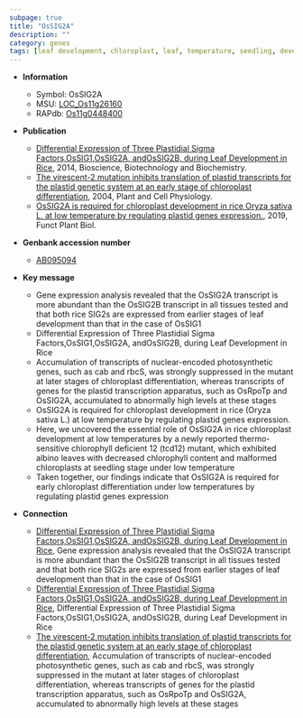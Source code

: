 ```yaml
---
subpage: true
title: "OsSIG2A"
description: ""
category: genes
tags: [leaf development, chloroplast, leaf, temperature, seedling, development, chloroplast development]
---
```


* **Information**  
    + Symbol: OsSIG2A  
    + MSU: [LOC_Os11g26160](http://rice.plantbiology.msu.edu/cgi-bin/ORF_infopage.cgi?orf=LOC_Os11g26160)  
    + RAPdb: [Os11g0448400](http://rapdb.dna.affrc.go.jp/viewer/gbrowse_details/irgsp1?name=Os11g0448400)  

* **Publication**  
    + [Differential Expression of Three Plastidial Sigma Factors,OsSIG1,OsSIG2A, andOsSIG2B, during Leaf Development in Rice](http://www.ncbi.nlm.nih.gov/pubmed?term=Differential+Expression+of+Three+Plastidial+Sigma+Factors,OsSIG1,OsSIG2A,+andOsSIG2B,+during+Leaf+Development+in+Rice%5BTitle%5D), 2014, Bioscience, Biotechnology and Biochemistry.
    + [The virescent-2 mutation inhibits translation of plastid transcripts for the plastid genetic system at an early stage of chloroplast differentiation](http://www.ncbi.nlm.nih.gov/pubmed?term=The+virescent-2+mutation+inhibits+translation+of+plastid+transcripts+for+the+plastid+genetic+system+at+an+early+stage+of+chloroplast+differentiation%5BTitle%5D), 2004, Plant and Cell Physiology.
    + [OsSIG2A is required for chloroplast development in rice Oryza sativa L. at low temperature by regulating plastid genes expression.](http://www.ncbi.nlm.nih.gov/pubmed?term=OsSIG2A+is+required+for+chloroplast+development+in+rice+Oryza+sativa+L.+at+low+temperature+by+regulating+plastid+genes+expression.%5BTitle%5D), 2019, Funct Plant Biol.

* **Genbank accession number**  
    + [AB095094](http://www.ncbi.nlm.nih.gov/nuccore/AB095094)

* **Key message**  
    + Gene expression analysis revealed that the OsSIG2A transcript is more abundant than the OsSIG2B transcript in all tissues tested and that both rice SIG2s are expressed from earlier stages of leaf development than that in the case of OsSIG1
    + Differential Expression of Three Plastidial Sigma Factors,OsSIG1,OsSIG2A, andOsSIG2B, during Leaf Development in Rice
    + Accumulation of transcripts of nuclear-encoded photosynthetic genes, such as cab and rbcS, was strongly suppressed in the mutant at later stages of chloroplast differentiation, whereas transcripts of genes for the plastid transcription apparatus, such as OsRpoTp and OsSIG2A, accumulated to abnormally high levels at these stages
    + OsSIG2A is required for chloroplast development in rice (Oryza sativa L.) at low temperature by regulating plastid genes expression.
    + Here, we uncovered the essential role of OsSIG2A in rice chloroplast development at low temperatures by a newly reported thermo-sensitive chlorophyll deficient 12 (tcd12) mutant, which exhibited albino leaves with decreased chlorophyll content and malformed chloroplasts at seedling stage under low temperature
    + Taken together, our findings indicate that OsSIG2A is required for early chloroplast differentiation under low temperatures by regulating plastid genes expression

* **Connection**  
    + [Differential Expression of Three Plastidial Sigma Factors,OsSIG1,OsSIG2A, andOsSIG2B, during Leaf Development in Rice](http://www.ncbi.nlm.nih.gov/pubmed?term=Differential+Expression+of+Three+Plastidial+Sigma+Factors,OsSIG1,OsSIG2A,+andOsSIG2B,+during+Leaf+Development+in+Rice%5BTitle%5D), Gene expression analysis revealed that the OsSIG2A transcript is more abundant than the OsSIG2B transcript in all tissues tested and that both rice SIG2s are expressed from earlier stages of leaf development than that in the case of OsSIG1
    + [Differential Expression of Three Plastidial Sigma Factors,OsSIG1,OsSIG2A, andOsSIG2B, during Leaf Development in Rice](http://www.ncbi.nlm.nih.gov/pubmed?term=Differential+Expression+of+Three+Plastidial+Sigma+Factors,OsSIG1,OsSIG2A,+andOsSIG2B,+during+Leaf+Development+in+Rice%5BTitle%5D), Differential Expression of Three Plastidial Sigma Factors,OsSIG1,OsSIG2A, andOsSIG2B, during Leaf Development in Rice
    + [The virescent-2 mutation inhibits translation of plastid transcripts for the plastid genetic system at an early stage of chloroplast differentiation](http://www.ncbi.nlm.nih.gov/pubmed?term=The+virescent-2+mutation+inhibits+translation+of+plastid+transcripts+for+the+plastid+genetic+system+at+an+early+stage+of+chloroplast+differentiation%5BTitle%5D), Accumulation of transcripts of nuclear-encoded photosynthetic genes, such as cab and rbcS, was strongly suppressed in the mutant at later stages of chloroplast differentiation, whereas transcripts of genes for the plastid transcription apparatus, such as OsRpoTp and OsSIG2A, accumulated to abnormally high levels at these stages



